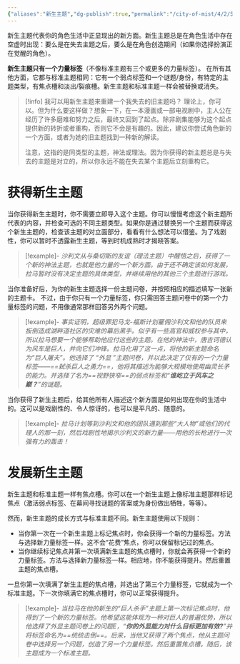```yaml
---
{"aliases":"新生主题","dg-publish":true,"permalink":"/city-of-mist/4/2/5/","dgPassFrontmatter":true}
---
```


新生主题代表你的角色生活中正显现出的新方面。新生主题总是在角色生活中存在空虚时出现：要么是在失去主题之后，要么是在角色创造期间（如果你选择扮演正在觉醒的角色）。

**新生主题只有一个力量标签**（不像标准主题有三个或更多的力量标签）。 在所有其他方面，它都与标准主题相同：它有一个弱点标签和一个谜题/身份，有特定的主题类型，有焦点槽和淡出/裂痕槽。新生主题和标准主题一样会被替换或消失。

>[!info] 我可以用新生主题来重建一个我失去的旧主题吗？
>理论上，你可以。但为什么要这样做？想象一下，在一本漫画或一部电视剧中，主人公在经历了许多磨难和努力之后，最终又回到了起点。除非剧集能够为这个起点提供新的转折或者重构，否则它不会是有趣的。因此，建议你尝试角色新的一个方面，或者为她的旧主题找到一种新的解读。
>
>注意，这指的是同类型的主题，神法或理法。因为你获得的新主题总是与失去的主题是对立的，所以你永远不能在失去某个主题后立刻重构它。

# 获得新生主题
当你获得新生主题时，你不需要立即导入这个主题。你可以慢慢考虑这个新主题所代表的内容，并检查可选的不同主题类型。如果你是通过替换另一个主题而获得这个新生主题的，检查该主题的对立面部分，看看有什么想法可以借鉴。为了戏剧性，你可以暂时不透露新生主题，等到时机成熟时才揭晓答案。
>[!example]- 
>_沙利文从与桑切斯的友谊（理法主题）中醒悟之后，获得了一个新的神法主题，也就是他力量的一个新方面。由于还不确定该如何发展，拉马暂时没有决定主题的具体类型，并继续用他的其他三个主题进行游戏。_

当你准备好后，为你的新生主题选择一份主题问卷，并按照相应的描述填写一张新的主题卡。 不过，由于你只有一个力量标签，你只需回答主题问卷中的第一个力量标签的问题，不用像通常那样回答另外两个问题。
>[!example]- 
>_事实证明，超级罪犯马戈-福斯计划雇佣沙利文和他的队员来扳倒造成湖畔道社区的灾难的幕后黑手。似乎有一些高官和威权参与其中，所以拉马想要一个能够帮助他应付这些的主题。在他的神法中，唐吉诃德认为风车是巨人，并向它们冲锋。拉马化用了这一点，将他的新主题命名为“巨人屠夫”。他选择了 “外显 ”主题问卷，并以此决定了仅有的一个力量标签——==弑杀巨人之勇力==，他将其描述为能够大规模地使用幽灵长矛的能力。并选择了名为==视野狭窄==的弱点标签和“**谁屹立于风车之巅？**”的谜题。_

当你获得了新生主题后，给其他所有人描述这个新方面是如何出现在你的生活中的。这可以是戏剧性的、令人惊讶的，也可以是平凡的、随意的。
>[!example]- 
>_拉马计划等到沙利文和他的团队遇到那些“大人物”或他们的代理人的那一刻，然后戏剧性地揭示沙利文的新力量——用他的长枪进行一次强有力的轰击！_

# 发展新生主题
新生主题和标准主题一样有焦点槽。你可以在一个新生主题上像标准主题那样标记焦点（激活弱点标签、在幕间寻找谜题的答案或为身份做出牺牲，等等）。

然而，新生主题的成长方式与标准主题不同。新生主题使用以下规则：

- 当你第一次在一个新生主题上标记焦点时，你会获得一个新的力量标签。方法与选择新力量标签一样。这不会“花费”焦点，你可以保留标记过的焦点。
- 当你继续标记焦点并第一次填满新生主题的焦点槽时，你就会再获得一个新的力量标签。方法与选择新力量标签一样。相应地，你不能获得提升。然后重置主题的焦点槽。

一旦你第一次填满了新生主题的焦点槽，并选出了第三个力量标签，它就成为一个标准主题。下一次你填满它的焦点槽时，你可以正常获得提升。

>[!example]- 
>_当拉马在他的新生的“巨人杀手”主题上第一次标记焦点时，他得到了一个新的力量标签。他希望这能体现为一种对巨人的普遍优势，所以他选择了外显主题问卷上的问题E，“**你的外显能力对什么目标更加有效?**”并将标签命名为==统统击倒==。后来，当他又获得了两个焦点，他从主题问卷中选择另一个问题，创造了另一个力量标签。然后重置焦点槽。随后，该主题成为一个标准主题。_